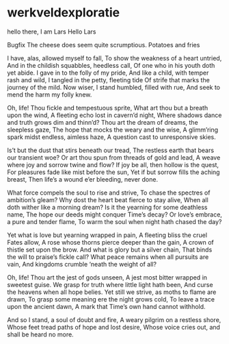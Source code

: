 # werkveldexploratie
hello there, I am Lars
Hello Lars

Bugfix
The cheese does seem quite scrumptious.
Potatoes
and fries

I have, alas, allowed myself to fall,
To show the weakness of a heart untried,
And in the childish squabbles, heedless call,
Of one who in his youth doth yet abide.
I gave in to the folly of my pride,
And like a child, with temper rash and wild,
I tangled in the petty, fleeting tide
Of strife that marks the journey of the mild.
Now wiser, I stand humbled, filled with rue,
And seek to mend the harm my folly knew.

Oh, life! Thou fickle and tempestuous sprite,
What art thou but a breath upon the wind,
A fleeting echo lost in cavern’d night,
Where shadows dance and truth grows dim and thinn’d?
Thou art the dream of dreams, the sleepless gaze,
The hope that mocks the weary and the wise,
A glimm’ring spark midst endless, aimless haze,
A question cast to unresponsive skies.

Is’t but the dust that stirs beneath our tread,
The restless earth that bears our transient woe?
Or art thou spun from threads of gold and lead,
A weave where joy and sorrow twine and flow?
If joy be all, then hollow is the quest,
For pleasures fade like mist before the sun,
Yet if but sorrow fills the aching breast,
Then life’s a wound e’er bleeding, never done.

What force compels the soul to rise and strive,
To chase the spectres of ambition’s gleam?
Why dost the heart beat fierce to stay alive,
When all doth wither like a morning dream?
Is it the yearning for some deathless name,
The hope our deeds might conquer Time’s decay?
Or love’s embrace, a pure and tender flame,
To warm the soul when night hath chased the day?

Yet what is love but yearning wrapped in pain,
A fleeting bliss the cruel Fates allow,
A rose whose thorns pierce deeper than the gain,
A crown of thistle set upon the brow.
And what is glory but a silver chain,
That binds the will to praise’s fickle call?
What peace remains when all pursuits are vain,
And kingdoms crumble ‘neath the weight of all?

Oh, life! Thou art the jest of gods unseen,
A jest most bitter wrapped in sweetest guise.
We grasp for truth where little light hath been,
And curse the heavens when all hope belies.
Yet still we strive, as moths to flame are drawn,
To grasp some meaning ere the night grows cold,
To leave a trace upon the ancient dawn,
A mark that Time’s own hand cannot withhold.

And so I stand, a soul of doubt and fire,
A weary pilgrim on a restless shore,
Whose feet tread paths of hope and lost desire,
Whose voice cries out, and shall be heard no more.
